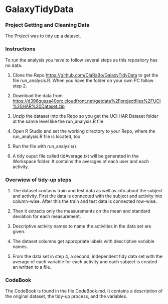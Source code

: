 GalaxyTidyData
==============

### Project Getting and Cleaning Data

The Project was to tidy up a dataset.

### Instructions

To run the analysis you have to follow several steps as this repository has no data. 

1. Clone the Repo https://github.com/ClaRaBo/GalaxyTidyData to get the file run_analysis.R. When you have the folder on your own PC follow step 2.

2. Download the data from https://d396qusza40orc.cloudfront.net/getdata%2Fprojectfiles%2FUCI%20HAR%20Dataset.zip

3. Unzip the dataset into the Repo so you get the UCI HAR Dataset folder at the samle level like the run_analysis.R file

4. Open R Studio and set the working directory to your Repo, where the run_analysis.R file is located, too.

5. Run the file with run_analysis()

6. A tidy ouput file called tidAverage.txt will be generated in the Workspace folder. It contains the averages of each user and each activity.

### Overwiew of tidy-up steps

1. The dataset contains train and test data as well as info about the subject and activity. First the data is connected with the subject and activity into column-wise. After this the train and test data is connected row-wise.

2. Then it extracts only the measurements on the mean and standard deviation for each measurement. 

3. Descriptive activity names to name the activities in the data set are given.

4. The dataset columns get appropriate labels with descriptive variable names. 

5. From the data set in step 4, a second, independent tidy data set with the average of each variable for each activity and each subject is created an written to a file.

### CodeBook 

The CodeBook is found in the file CodeBook.md. It contains a description of the original dataset, the tidy-up process,  and the variables.

